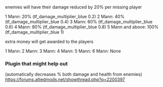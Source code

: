 enemies will have their damage reduced by 20% per missing player

1 Mann: 20% (tf_damage_multiplier_blue 0.2)
2 Mann: 40% (tf_damage_multiplier_blue 0.4)
3 Mann: 60% (tf_damage_multiplier_blue 0.6)
4 Mann: 80% (tf_damage_multiplier_blue 0.8)
5 Mann and above: 100% (tf_damage_multiplier_blue 1)

extra money will get awarded to the players

1 Mann: 
2 Mann: 
3 Mann: 
4 Mann: 
5 Mann: 
6 Mann: None


### Plugin that might help out

(automatically decreases % both damage and health from enemies)
https://forums.alliedmods.net/showthread.php?p=2200397